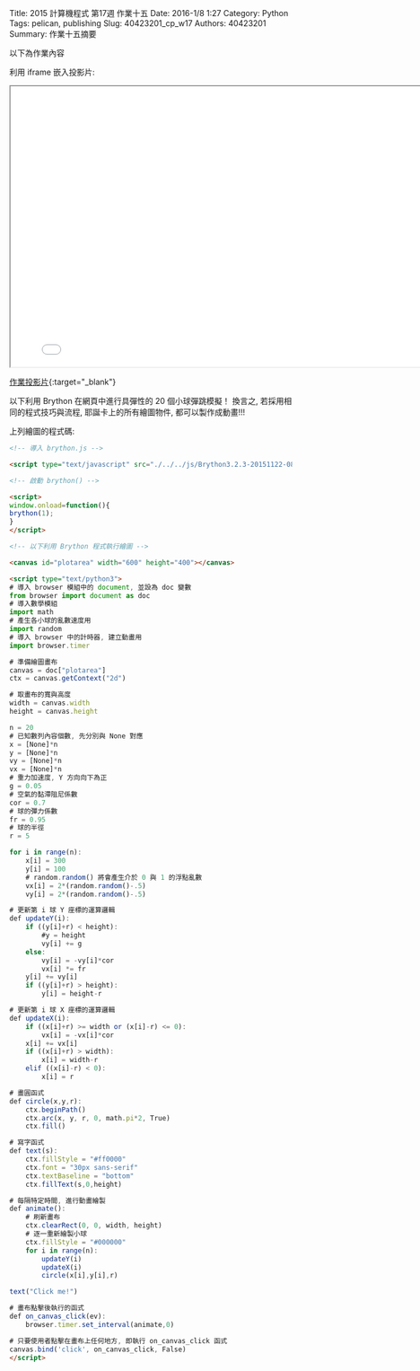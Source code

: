 Title: 2015 計算機程式 第17週 作業十五
Date: 2016-1/8 1:27
Category: Python
Tags: pelican, publishing
Slug: 40423201_cp_w17
Authors: 40423201
Summary: 作業十五摘要

以下為作業內容

利用 iframe 嵌入投影片:

<iframe src="40423201_cp_w17_p.html" width="800" height="500"></iframe>

[作業投影片](40423201_cp_w17_p.html){:target="_blank"}

以下利用 Brython 在網頁中進行具彈性的 20 個小球彈跳模擬！
換言之, 若採用相同的程式技巧與流程, 耶誕卡上的所有繪圖物件, 都可以製作成動畫!!!

<!-- 導入 brython.js -->

<script type="text/javascript" src="http://brython.info/src/brython_dist.js"></script>

<!-- 啟動 brython() -->

<script>
window.onload=function(){
brython(1);
}
</script>

<!-- 以下利用 Brython 程式執行繪圖 -->

<canvas id="plotarea" width="600" height="400"></canvas>

<script type="text/python3">
# 導入 browser 模組中的 document, 並設為 doc 變數
from browser import document as doc
# 導入數學模組
import math
# 產生各小球的亂數速度用
import random
# 導入 browser 中的計時器, 建立動畫用
import browser.timer

# 準備繪圖畫布
canvas = doc["plotarea"]
ctx = canvas.getContext("2d")

# 取畫布的寬與高度
width = canvas.width
height = canvas.height

n = 20
# 已知數列內容個數, 先分別與 None 對應
x = [None]*n
y = [None]*n
vy = [None]*n
vx = [None]*n
# 重力加速度, Y 方向向下為正
g = 0.05
# 空氣的黏滯阻尼係數
cor = 0.7 
# 球的彈力係數
fr = 0.95
# 球的半徑
r = 5

for i in range(n):
    x[i] = 300
    y[i] = 100
    # random.random() 將會產生介於 0 與 1 的浮點亂數
    vx[i] = 2*(random.random()-.5)
    vy[i] = 2*(random.random()-.5)

# 更新第 i 球 Y 座標的運算邏輯
def updateY(i):
    if ((y[i]+r) < height):
        #y = height
        vy[i] += g
    else:
        vy[i] = -vy[i]*cor
        vx[i] *= fr
    y[i] += vy[i]
    if ((y[i]+r) > height):
        y[i] = height-r

# 更新第 i 球 X 座標的運算邏輯
def updateX(i):
    if ((x[i]+r) >= width or (x[i]-r) <= 0):
        vx[i] = -vx[i]*cor
    x[i] += vx[i]
    if ((x[i]+r) > width):
        x[i] = width-r
    elif ((x[i]-r) < 0):
        x[i] = r

# 畫圓函式
def circle(x,y,r):
    ctx.beginPath()
    ctx.arc(x, y, r, 0, math.pi*2, True)
    ctx.fill()

# 寫字函式
def text(s):
    ctx.fillStyle = "#ff0000"
    ctx.font = "30px sans-serif"
    ctx.textBaseline = "bottom"
    ctx.fillText(s,0,height)

# 每隔特定時間, 進行動畫繪製
def animate():
    # 刷新畫布
    ctx.clearRect(0, 0, width, height)
    # 逐一重新繪製小球
    ctx.fillStyle = "#000000"
    for i in range(n):
        updateY(i)
        updateX(i)
        circle(x[i],y[i],r)

text("Click me!")

# 畫布點擊後執行的函式
def on_canvas_click(ev):
    browser.timer.set_interval(animate,0)

# 只要使用者點擊在畫布上任何地方, 即執行 on_canvas_click 函式
canvas.bind('click', on_canvas_click, False)
</script>

上列繪圖的程式碼:

~~~html
<!-- 導入 brython.js -->

<script type="text/javascript" src="./../../js/Brython3.2.3-20151122-082712/brython.js"></script>

<!-- 啟動 brython() -->

<script>
window.onload=function(){
brython(1);
}
</script>

<!-- 以下利用 Brython 程式執行繪圖 -->

<canvas id="plotarea" width="600" height="400"></canvas>

<script type="text/python3">
# 導入 browser 模組中的 document, 並設為 doc 變數
from browser import document as doc
# 導入數學模組
import math
# 產生各小球的亂數速度用
import random
# 導入 browser 中的計時器, 建立動畫用
import browser.timer

# 準備繪圖畫布
canvas = doc["plotarea"]
ctx = canvas.getContext("2d")

# 取畫布的寬與高度
width = canvas.width
height = canvas.height

n = 20
# 已知數列內容個數, 先分別與 None 對應
x = [None]*n
y = [None]*n
vy = [None]*n
vx = [None]*n
# 重力加速度, Y 方向向下為正
g = 0.05
# 空氣的黏滯阻尼係數
cor = 0.7 
# 球的彈力係數
fr = 0.95
# 球的半徑
r = 5

for i in range(n):
    x[i] = 300
    y[i] = 100
    # random.random() 將會產生介於 0 與 1 的浮點亂數
    vx[i] = 2*(random.random()-.5)
    vy[i] = 2*(random.random()-.5)

# 更新第 i 球 Y 座標的運算邏輯
def updateY(i):
    if ((y[i]+r) < height):
        #y = height
        vy[i] += g
    else:
        vy[i] = -vy[i]*cor
        vx[i] *= fr
    y[i] += vy[i]
    if ((y[i]+r) > height):
        y[i] = height-r

# 更新第 i 球 X 座標的運算邏輯
def updateX(i):
    if ((x[i]+r) >= width or (x[i]-r) <= 0):
        vx[i] = -vx[i]*cor
    x[i] += vx[i]
    if ((x[i]+r) > width):
        x[i] = width-r
    elif ((x[i]-r) < 0):
        x[i] = r

# 畫圓函式
def circle(x,y,r):
    ctx.beginPath()
    ctx.arc(x, y, r, 0, math.pi*2, True)
    ctx.fill()

# 寫字函式
def text(s):
    ctx.fillStyle = "#ff0000"
    ctx.font = "30px sans-serif"
    ctx.textBaseline = "bottom"
    ctx.fillText(s,0,height)

# 每隔特定時間, 進行動畫繪製
def animate():
    # 刷新畫布
    ctx.clearRect(0, 0, width, height)
    # 逐一重新繪製小球
    ctx.fillStyle = "#000000"
    for i in range(n):
        updateY(i)
        updateX(i)
        circle(x[i],y[i],r)

text("Click me!")

# 畫布點擊後執行的函式
def on_canvas_click(ev):
    browser.timer.set_interval(animate,0)

# 只要使用者點擊在畫布上任何地方, 即執行 on_canvas_click 函式
canvas.bind('click', on_canvas_click, False)
</script>
~~~
